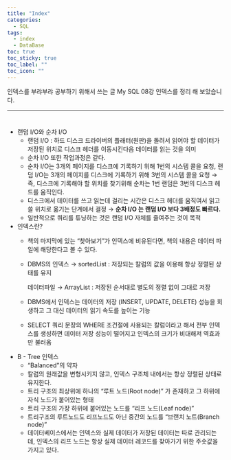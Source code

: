 ```yaml
---
title: "Index"
categories:
  - SQL
tags:
  - index
  - DataBase
toc: true
toc_sticky: true
toc_label: ""
toc_icon: ""
---
```


인덱스를 부랴부랴 공부하기 위해서 쓰는 글 
My SQL 08강 인덱스를 정리 해 보았습니다. 

---

# 

- 랜덤 I/O와 순차 I/O
  - 랜덤 I/O : 하드 디스크 드라이버의 플래터(원판)을 돌려서 읽어야 할 데이터가 저장된 위치로 디스크 헤더를 이동시킨다음 데이터를 읽는 것을 의미
  - 순차 I/O 또한 작업과정은 같다. <br>
  - 순차 I/O는 3개의 페이지를 디스크에 기록하기 위해 1번의 시스템 콜을 요청, 랜덤 I/O는 3개의 페이지를 디스크에 기록하기 위해 3번의 시스템 콜을 요청 → 즉, 디스크에 기록해야 할 위치를 찾기위해 순차는 1번 랜덤은 3번의 디스크 헤드를 움직인다.
  - 디스크에서 데이터를 쓰고 읽는데 걸리는 시간은 디스크 헤더를 움직여서 읽고 쓸 위치로 옮기는 단계에서 결정 → **순차 I/O 는 랜덤 I/O 보다 3배정도 빠르다.**
  - 일반적으로 쿼리를 튜닝하는 것은 랜덤 I/O 자체를 줄여주는 것이 목적
- 인덱스란?
  - 책의 마지막에 있는 “찾아보기”가 인덱스에 비유된다면, 책의 내용은 데이터 파일에 해당한다고 볼 수 있다.
  - DBMS의 인덱스 → sortedList : 저장되는 칼럼의 값을 이용해 항상 정렬된 상태를 유지

    데이터파일 → ArrayList : 저장된 순서대로 별도의 정렬 없이 그대로 저장

  - DBMS에서 인덱스는 데이터의 저장 (INSERT, UPDATE, DELETE) 성능을 희생하고 그 대신 데이터의 읽기 속도를 높이는 기능
  - SELECT 쿼리 문장의 WHERE 조건절에 사용되는 칼럼이라고 해서 전부 인덱스를 생성하면 데이터 저장 성능이 떨어지고 인덱스의 크기가 비대해져 역효과만 불러옴
- B - Tree 인덱스
  - “Balanced”의 약자
  - 칼럼의 원래값을 변형시키지 않고, 인덱스 구조체 내에서는 항상 정렬된 상태로 유지한다.
  - 트리 구조의 최상위에 하나의 “루트 노드(Root node)” 가 존재하고 그 하위에 자식 노드가 붙어있는 형태
  - 트리 구조의 가장 하위에 붙어있는 노드를 “리프 노드(Leaf node)”
  - 트리구조의 루트노드도 리프노드도 아닌 중간의 노드를 “브랜치 노트(Branch node)”
  - 데이터베이스에서는 인덱스와 실제 데이터가 저장된 데이터는 따로 관리되는데, 인덱스의 리프 노드는 항상 실제 데이터 레코드를 찾아가기 위한 주솟값을 가지고 있다.
